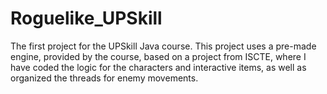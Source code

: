 # Roguelike_UPSkill
The first project for the UPSkill Java course.
This project uses a pre-made engine, provided by the course, based on a project from ISCTE, where I have coded the logic for the characters and interactive items, as well as organized the threads for enemy movements.
